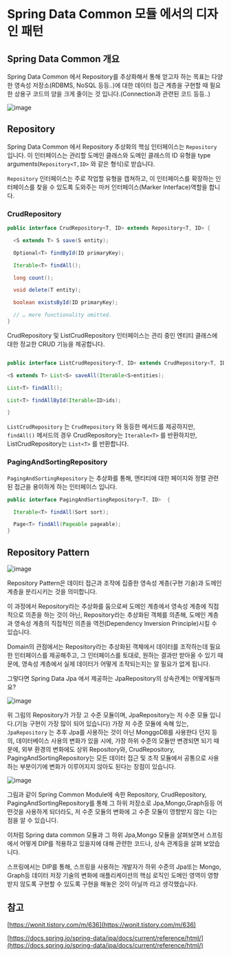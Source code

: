 # Spring Data Common 모듈 에서의 디자인 패턴

## Spring Data Common 개요

Spring Data Common 에서 Repository를 추상화해서 통해 얻고자 하는 목표는 다양한 영속성 저장소(RDBMS, NoSQL 등등..)에 대한 데이터 접근 계층을 구현할 때 필요한 상용구 코드의 양을 크게 줄이는 것 입니다.(Connection과 관련된 코드 등등..)

![image](https://github.com/aorri2/posting-review/blob/aorri2/JongWukH/images/Untitled.png)

## Repository

Spring Data Common 에서 Repository 추상화의 핵심 인터페이스는 `Repository` 입니다. 이 인터페이스는 관리할 도메인 클래스와 도메인 클래스의 ID 유형을 type arguments(`Repository<T,ID>` 와 같은 형식)로 받습니다.

`Repository` 인터페이스는 주로 작업할 유형을 캡쳐하고, 이 인터페이스를 확장하는 인터페이스를 찾을 수 있도록 도와주는 마커 인터페이스(Marker Interface)역할을 합니다.

### CrudRepository

```java
public interface CrudRepository<T, ID> extends Repository<T, ID> {

  <S extends T> S save(S entity);      

  Optional<T> findById(ID primaryKey); 

  Iterable<T> findAll();               

  long count();                        

  void delete(T entity);               

  boolean existsById(ID primaryKey);   

  // … more functionality omitted.
}
```

CrudRepository 및 ListCrudRepository 인터페이스는 관리 중인 엔티티 클래스에 대한 정교한 CRUD 기능을 제공합니다.

```java

public interface ListCrudRepository<T, ID> extends CrudRepository<T, ID> {

<S extends T> List<S> saveAll(Iterable<S>entities);

List<T> findAll();

List<T> findAllById(Iterable<ID>ids);

}
```

`ListCrudRepository` 는 `CrudRepository` 와 동등한 메서드를 제공하지만, `findAll()` 메서드의 경우 CrudRepository는 `Iterable<T>` 를 반환하지만, ListCrudRepository는 `List<T>` 를 반환합니다.

### PagingAndSortingRepository

`PagingAndSortingRepository` 는 추상화를 통해, 엔티티에 대한 페이지와 정렬 관련된 접근을 용이하게 하는 인터페이스 입니다.

```java
public interface PagingAndSortingRepository<T, ID>  {

  Iterable<T> findAll(Sort sort);

  Page<T> findAll(Pageable pageable);
}
```

## Repository Pattern

![image](https://github.com/aorri2/posting-review/blob/aorri2/JongWukH/images/Untitled%201.png)

Repository Pattern은 데이터 접근과 조작에 집중한 영속성 계층(구현 기술)과 도메인 계층을 분리시키는 것을 의미합니다.

이 과정에서 Repository라는 추상화를 둠으로써 도메인 계층에서 영속성 계층에 직접적으로 의존을 하는 것이 아닌, Repository라는 추상화된 객체를 의존해, 도메인 계층과 영속성 계층의 직접적인 의존을 역전(Dependency Inversion Principle)시킬 수 있습니다.

Domain의 관점에서는 Repository라는 추상화된 객체에서 데이터를 조작하는데 필요한 인터페이스를 제공해주고, 그 인터페이스를 토대로, 원하는 결과만 받아올 수 있기 때문에, 영속성 계층에서 실제 데이터가 어떻게 조작되는지는 알 필요가 없게 됩니다.

그렇다면 Spring Data Jpa 에서 제공하는 JpaRepository의 상속관계는 어떻게될까요?

![image](https://github.com/aorri2/posting-review/blob/aorri2/JongWukH/images/Untitled%202.png)

위 그림의 Repository가 가장 고 수준 모듈이며, JpaRepository는 저 수준 모듈 입니다.(기능 구현이 가장 많이 되어 있습니다) 가장 저 수준 모듈에 속해 있는, `JpaRepository` 는 추후 Jpa를 사용하는 것이 아닌 MonggoDB를 사용한다 던지 등의, 데이터베이스 사용의 변화가 있을 시에, 가장 하위 수준의 모듈만 변경되면 되기 때문에, 외부 환경의 변화에도 상위 Repository와, CrudRepository, PagingAndSortingRepository는 모든 데이터 접근 및 조작 모듈에서 공통으로 사용하는 부분이기에 변화가 이루어지지 않아도 된다는 장점이 있습니다.

![image](https://github.com/aorri2/posting-review/blob/aorri2/JongWukH/images/Untitled%203.png)

그림과 같이 Spring Common Module에 속한 Repository, CrudRepository, PagingAndSortingRepository를 통해 그 하위 저장소로 Jpa,Mongo,Graph등등 어떤것을 사용하게 되더라도, 저 수준 모듈의 변화에 고 수준 모듈이 영향받지 않는 다는 점을 알 수 있습니다.

이처럼 Spring data common 모듈과 그 하위 Jpa,Mongo 모듈을 살펴보면서 스프링에서 어떻게 DIP를 적용하고 있을지에 대해 관련한 코드나, 상속 관계등을 살펴 보았습니다.

스프링에서는 DIP를 통해, 스프링을 사용하는 개발자가 하위 수준의 Jpa또는 Mongo, Graph등 데이터 저장 기술의 변화에 애플리케이션의 핵심 로직인 도메인 영역이 영향받지 않도록 구현할 수 있도록 구현을 해놓은 것이 아닐까 라고 생각했습니다.

## 참고

[https://wonit.tistory.com/m/636](https://wonit.tistory.com/m/636)

[https://docs.spring.io/spring-data/jpa/docs/current/reference/html/](https://docs.spring.io/spring-data/jpa/docs/current/reference/html/)
